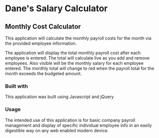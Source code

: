# Dane's Salary Calculator


## Monthly Cost Calculator

This application will calculate the monthly payroll costs for the month via the provided employee information. 

The application will display the total monthly payroll cost after each employee is entered.  The total will calculate live as you add and remove employees.  Also visible will be the monthly salary for each employee entered.  The monthly total will change to red when the payroll total for the month exceeds the budgeted amount. 


### Built with

This application was built using Javascript and jQuery

### Usage 

The intended use of this application is for basic company payroll management and display of specific individual employee info in an easily digestible way on any web enabled modern device. 